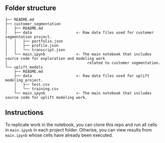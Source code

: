 ## Folder structure
```
├── README.md               
├── customer_segmentation
│   ├── README.md
│   ├── data                    <- Raw data files used for customer segmentation project.
│   │   ├── portfolio.json
│   │   ├── profile.json
│   │   └── transcript.json
│   └── main.ipynb              <- The main notebook that includes source code for exploration and modeling work 
│                                    related to customer segmentation.
└── uplift_models
    ├── README.md
    ├── data                    <- Raw data files used for uplift modeling project.
    │   ├── test.csv
    │   └── training.csv
    └── main.ipynb              <- The main notebook that includes source code for uplift modeling work.

```
## Instructions
To replicate work in the notebook, you can clone this repo and run all cells in `main.ipynb` in each project folder.
Otherise, you can view results from `main.ipynb` whose cells have already been executed.

